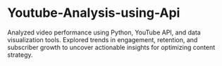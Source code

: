 # Youtube-Analysis-using-Api
Analyzed video performance using Python, YouTube API, and data visualization tools. Explored trends in engagement, retention, and subscriber growth to uncover actionable insights for optimizing content strategy.
